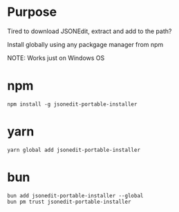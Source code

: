 # Purpose

Tired to download JSONEdit, extract and add to the path?

Install globally using any packgage manager from npm

NOTE: Works just on Windows OS

# npm

```
npm install -g jsonedit-portable-installer
```

# yarn

```
yarn global add jsonedit-portable-installer
```

# bun

```
bun add jsonedit-portable-installer --global
bun pm trust jsonedit-portable-installer
```
